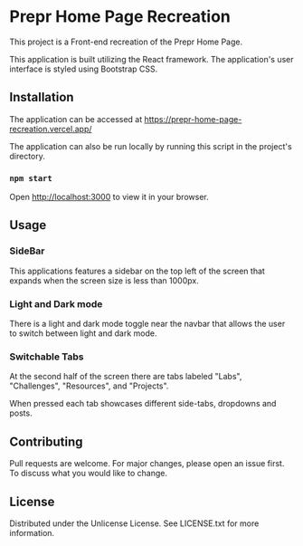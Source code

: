# Prepr Home Page Recreation

This project is a Front-end recreation of the Prepr Home Page. 

This application is built utilizing the React framework. The application's user interface is styled using Bootstrap CSS. 

## Installation

The application can be accessed at https://prepr-home-page-recreation.vercel.app/

The application can also be run locally by running this script in the project's directory.

### `npm start`

Open [http://localhost:3000](http://localhost:3000) to view it in your browser.

## Usage

### SideBar

This applications features a sidebar on the top left of the screen that expands when the screen size is less than 1000px.

### Light and Dark mode

There is a light and dark mode toggle near the navbar that allows the user to switch between light and dark mode.

### Switchable Tabs

At the second half of the screen there are tabs labeled "Labs", "Challenges", "Resources", and "Projects".

When pressed each tab showcases different side-tabs, dropdowns and posts.

## Contributing

Pull requests are welcome. For major changes, please open an issue first. 
To discuss what you would like to change.

## License

Distributed under the Unlicense License. See LICENSE.txt for more information. 
